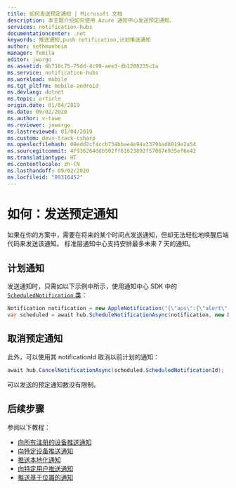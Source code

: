 ```yaml
---
title: 如何发送预定通知 | Microsoft 文档
description: 本主题介绍如何使用 Azure 通知中心发送预定通知。
services: notification-hubs
documentationcenter: .net
keywords: 推送通知,push notification,计划推送通知
author: sethmanheim
manager: femila
editor: jwargo
ms.assetid: 6b718c75-75dd-4c99-aee3-db1288235c1a
ms.service: notification-hubs
ms.workload: mobile
ms.tgt_pltfrm: mobile-android
ms.devlang: dotnet
ms.topic: article
origin.date: 01/04/2019
ms.date: 09/02/2020
ms.author: v-tawe
ms.reviewer: jowargo
ms.lastreviewed: 01/04/2019
ms.custom: devx-track-csharp
ms.openlocfilehash: 08edd2cf4ccb734bbae4e94a3379bad8019e2a54
ms.sourcegitcommit: 4f936264ddb502ff61623892f57067e935ef6e42
ms.translationtype: HT
ms.contentlocale: zh-CN
ms.lasthandoff: 09/02/2020
ms.locfileid: "89316452"
---
```

# <a name="how-to-send-scheduled-notifications"></a>如何：发送预定通知

如果在你的方案中，需要在将来的某个时间点发送通知，但却无法轻松地唤醒后端代码来发送该通知。 标准层通知中心支持安排最多未来 7 天的通知。


## <a name="schedule-your-notifications"></a>计划通知
发送通知时，只需如以下示例中所示，使用通知中心 SDK 中的 [`ScheduledNotification` 类](/dotnet/api/microsoft.azure.notificationhubs.schedulednotification?view=azure-dotnet#microsoft_azure_notificationhubs_schedulednotification)：

```csharp
Notification notification = new AppleNotification("{\"aps\":{\"alert\":\"Happy birthday!\"}}");
var scheduled = await hub.ScheduleNotificationAsync(notification, new DateTime(2014, 7, 19, 0, 0, 0));
```

## <a name="cancel-scheduled-notifications"></a>取消预定通知
此外，可以使用其 notificationId 取消以前计划的通知：

```csharp
await hub.CancelNotificationAsync(scheduled.ScheduledNotificationId);
```

可以发送的预定通知数没有限制。

## <a name="next-steps"></a>后续步骤

参阅以下教程：

 - [向所有注册的设备推送通知](notification-hubs-windows-store-dotnet-get-started-wns-push-notification.md)
 - [向特定设备推送通知](notification-hubs-windows-notification-dotnet-push-xplat-segmented-wns.md)
 - [推送本地化通知](notification-hubs-windows-store-dotnet-xplat-localized-wns-push-notification.md)
 - [向特定用户推送通知](notification-hubs-aspnet-backend-windows-dotnet-wns-notification.md) 
 - [推送基于位置的通知](notification-hubs-push-bing-spatial-data-geofencing-notification.md)
